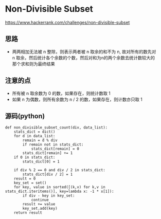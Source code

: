 # Non-Divisible Subset
https://www.hackerrank.com/challenges/non-divisible-subset

## 思路

- 两两相加无法被 n 整除，则表示两者被 n 取余的和不为 n, 故对所有的数先对 n 取余，然后统计各个余数的个数，然后对和为n的两个余数去统计数较大的那个求和则为最终结果

## 注意的点

- 所有被 n 取余数为 0 的数，如果存在，则统计数取 1
- 如果 n 为偶数，则所有余数为 n / 2 的数，如果存在，则计数亦只取 1

## 源码(python)
```
def non_divisible_subset_count(div, data_list):
    stats_dict = dict()
    for d in data_list:
        remain = d % div
        if remain not in stats_dict:
            stats_dict[remain] = 0
        stats_dict[remain] += 1
    if 0 in stats_dict:
        stats_dict[0] = 1

    if div % 2 == 0 and div / 2 in stats_dict:
        stats_dict[div / 2] = 1
    result = 0
    key_set = set()
    for key, value in sorted([(k,v) for k,v in stats_dict.iteritems()], key=lambda x: -1 * x[1]):
        if div - key in key_set:
            continue
        result += value
        key_set.add(key)
    return result
```
